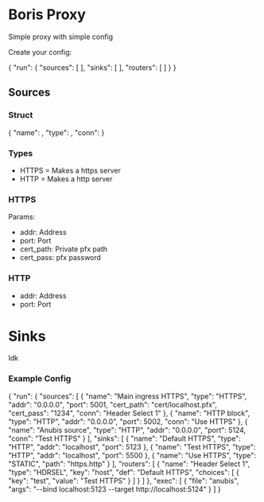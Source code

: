 # Boris Proxy

Simple proxy with simple config

Create your config:

{
  "run": {
    "sources": [
      <Your Sources>
    ],
    "sinks": [
      <Your Sinks>
    ],
    "routers": [
      <Your Routers>
    ]
  }
}

## Sources
### Struct
{
  "name": <Name>,
  "type": <Type>,
  "conn": <Sink or router conected to>
}
### Types
- HTTPS = Makes a https server
- HTTP = Makes a http server
### HTTPS
Params:
- addr: Address
- port: Port
- cert_path: Private pfx path
- cert_pass: pfx password
### HTTP
- addr: Address
- port: Port

# Sinks
Idk

### Example Config

{
    "run": {
        "sources": [
            {
                "name": "Main ingress HTTPS",
                "type": "HTTPS",
                "addr": "0.0.0.0",
                "port": 5001,
                "cert_path": "cert/localhost.pfx",
                "cert_pass": "1234",
                "conn": "Header Select 1"
            },
            {
                "name": "HTTP block",
                "type": "HTTP",
                "addr": "0.0.0.0",
                "port": 5002,
                "conn": "Use HTTPS"
            },
            {
                "name": "Anubis source",
                "type": "HTTP",
                "addr": "0.0.0.0",
                "port": 5124,
                "conn": "Test HTTPS"
            }
        ],
        "sinks": [
            {
                "name": "Default HTTPS",
                "type": "HTTP",
                "addr": "localhost",
                "port": 5123
            },
            {
                "name": "Test HTTPS",
                "type": "HTTP",
                "addr": "localhost",
                "port": 5500
            },
            {
                "name": "Use HTTPS",
                "type": "STATIC",
                "path": "https.http"
            }
        ],
        "routers": [
            {
                "name": "Header Select 1",
                "type": "HDRSEL",
                "key": "host",
                "def": "Default HTTPS",
                "choices": [
                    {
                        "key": "test",
                        "value": "Test HTTPS"
                    }
                ]
            }
        ]
    },
    "exec": [
        {
            "file": "anubis",
            "args": "--bind localhost:5123 --target http://localhost:5124"
        }
    ]
}
